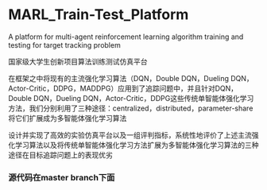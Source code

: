 # MARL_Train-Test_Platform

A platform for multi-agent reinforcement learning algorithm training and testing for target tracking problem

国家级大学生创新项目算法训练测试仿真平台

在框架之中将现有的主流强化学习算法（DQN，Double DQN，Dueling DQN，Actor-Critic，DDPG，MADDPG）应用到了追踪问题中，并且针对DQN，Double DQN，Dueling DQN，Actor-Critic，DDPG这些传统单智能体强化学习方法，我们分别利用了三种途径：centralized，distributed，parameter-share将它们扩展成为多智能体强化学习算法

设计并实现了高效的实验仿真平台以及一组评判指标，系统性地评价了上述主流强化学习算法以及将传统单智能体强化学习方法扩展为多智能体强化学习算法的三种途径在目标追踪问题上的表现优劣

### 源代码在master branch下面
